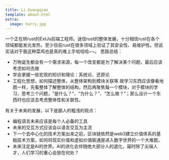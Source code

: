 ```yaml
---
title: Li Guangqiao
template: about.html
extra:
  image: harry.jpg
---
```

一个正在转rust的ExtJs前端工程师。迷信rust的整体发展，十分相信rust在各个领域都能发光发热，至少目前rust在很多领域上验证了其安全性、易维护性。但说实话对于我这种菜鸡也是真的难上手哈哈哈~~。
思路总结：
- 万物诞生都会有一个需求来源，每一个改变都是为了解决某个问题，最后应该考虑如何去做
- 学会掌握一些宏观的知识和理论：系统论、还原论
- 工程化思想，如何描述整体，从整体架构到模块关联等
故学习东西应该像看地图一样，先看整体了解整体的结构，然后再聚焦每一个模块，对于模块的学习，思考三个问题，“是什么？”、“为什么？”、“怎么做？”；那么设计一个东西时也应该去考虑整体性和关联性。

有关于未来的发展，以下是鄙人的粗浅的观点：
- 编程语言未来应该是每个人必备的工具
- 未来的交互方式应该会以语言交互为主流
- 下一个去中心化的技术方案出来之前，区块链依然是web3建立价值体系的基础技术方案，如何将现实价值和虚拟价值联通是进入数字世界的一个大难题。
- 未来注定是AI的世界。AI的进化会伴随绝大部分人的退化，届时除了尖端人才，人们学习的重心会放在何处？
